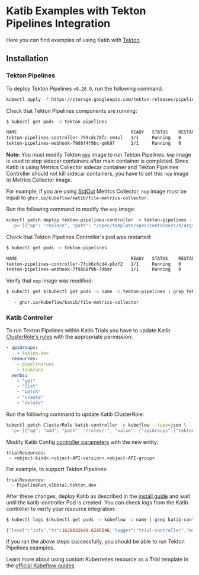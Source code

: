 # Katib Examples with Tekton Pipelines Integration

Here you can find examples of using Katib with [Tekton](https://github.com/tektoncd/pipeline).

## Installation

### Tekton Pipelines

To deploy Tekton Pipelines `v0.26.0`, run the following command:

```bash
kubectl apply -f https://storage.googleapis.com/tekton-releases/pipeline/previous/v0.26.0/release.yaml
```

Check that Tekton Pipelines components are running:

```bash
$ kubectl get pods -n tekton-pipelines

NAME                                           READY   STATUS    RESTARTS   AGE
tekton-pipelines-controller-799cdc78fc-sm4vl   1/1     Running   0          50s
tekton-pipelines-webhook-79d8f4f9bc-qmk97      1/1     Running   0          50s
```

**Note:** You must modify Tekton [`nop`](https://github.com/tektoncd/pipeline/tree/master/cmd/nop)
image to run Tekton Pipelines. `Nop` image is used to stop sidecar containers after main container
is completed. Since Katib is using Metrics Collector sidecar container
and Tekton Pipelines Controller should not kill sidecar containers, you have to
set this `nop` image to Metrics Collector image.

For example, if you are using
[StdOut](https://www.kubeflow.org/docs/components/katib/experiment/#metrics-collector) Metrics Collector,
`nop` image must be equal to `ghcr.io/kubeflow/katib/file-metrics-collector`.

Run the following command to modify the `nop` image:

```bash
kubectl patch deploy tekton-pipelines-controller -n tekton-pipelines --type='json' \
  -p='[{"op": "replace", "path": "/spec/template/spec/containers/0/args/9", "value": "ghcr.io/kubeflow/katib/file-metrics-collector"}]'
```

Check that Tekton Pipelines Controller's pod was restarted:

```bash
$ kubectl get pods -n tekton-pipelines

NAME                                           READY   STATUS    RESTARTS   AGE
tekton-pipelines-controller-7fcb6c6cd4-p8zf2   1/1     Running   0          2m2s
tekton-pipelines-webhook-7f9888f9b-7d6mr       1/1     Running   0          3m
```

Verify that `nop` image was modified:

```bash
$ kubectl get $(kubectl get pods -o name -n tekton-pipelines | grep tekton-pipelines-controller) -n tekton-pipelines -o yaml | grep katib

   - ghcr.io/kubeflow/katib/file-metrics-collector
```

### Katib Controller

To run Tekton Pipelines within Katib Trials you have to update Katib
[ClusterRole's rules](https://github.com/kubeflow/katib/blob/master/manifests/v1beta1/components/controller/rbac.yaml#L5)
with the appropriate permission:

```yaml
- apiGroups:
    - tekton.dev
  resources:
    - pipelineruns
    - taskruns
  verbs:
    - "get"
    - "list"
    - "watch"
    - "create"
    - "delete"
```

Run the following command to update Katib ClusterRole:

```bash
kubectl patch ClusterRole katib-controller -n kubeflow --type=json \
  -p='[{"op": "add", "path": "/rules/-", "value": {"apiGroups":["tekton.dev"],"resources":["pipelineruns", "taskruns"],"verbs":["get", "list", "watch", "create", "delete"]}}]'
```

Modify Katib Config [controller parameters](https://github.com/kubeflow/katib/blob/fc858d15dd41ff69166a2020efa200199063f9ba/manifests/v1beta1/installs/katib-standalone/katib-config.yaml#L9-L15) with the new entity:

```
trialResources:
 - <object-kind>.<object-API-version>.<object-API-group>
```

For example, to support Tekton Pipelines:

```
trialResources:
  - PipelineRun.v1beta1.tekton.dev
```

After these changes, deploy Katib as described in the [install guide](https://www.kubeflow.org/docs/components/katib/installation/) and wait until the katib-controller Pod is created. You can check logs from the Katib controller to verify your resource integration:

```bash
$ kubectl logs $(kubectl get pods -n kubeflow -o name | grep katib-controller) -n kubeflow | grep '"CRD Kind":"PipelineRun"'

{"level":"info","ts":1628032648.6285546,"logger":"trial-controller","msg":"Job watch added successfully","CRD Group":"tekton.dev","CRD Version":"v1beta1","CRD Kind":"PipelineRun"}
```

If you ran the above steps successfully, you should be able to run Tekton Pipelines examples.

Learn more about using custom Kubernetes resource as a Trial template in the
[official Kubeflow guides](https://www.kubeflow.org/docs/components/katib/user-guides/trial-template/#use-crds-with-trial-template).
